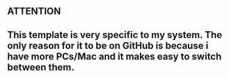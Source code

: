 ## ATTENTION

## This template is very specific to my system. The only reason for it to be on GitHub is because i have more PCs/Mac and it makes easy to switch between them.